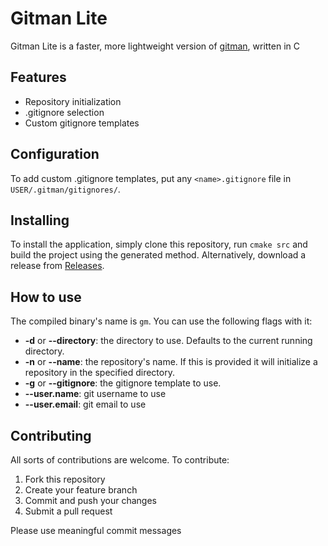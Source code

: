 # Gitman Lite
Gitman Lite is a faster, more lightweight version of [gitman](https://github.com/pyrod3v/gitman), written in C

## Features
- Repository initialization
- .gitignore selection
- Custom gitignore templates

## Configuration
To add custom .gitignore templates, put any `<name>.gitignore` file in `USER/.gitman/gitignores/`.

## Installing
To install the application, simply clone this repository, run `cmake src` and build the project using the generated method. Alternatively, download a release from [Releases](https://github.com/pyrod3v/gitman/releases).

## How to use
The compiled binary's name is `gm`. You can use the following flags with it:
- **-d** or **--directory**: the directory to use. Defaults to the current running directory.
- **-n** or **--name**: the repository's name. If this is provided it will initialize a repository in the specified directory.
- **-g** or **--gitignore**: the gitignore template to use.
- **--user.name**: git username to use
- **--user.email**: git email to use

## Contributing
All sorts of contributions are welcome. To contribute:
1. Fork this repository
2. Create your feature branch
3. Commit and push your changes
4. Submit a pull request

Please use meaningful commit messages
